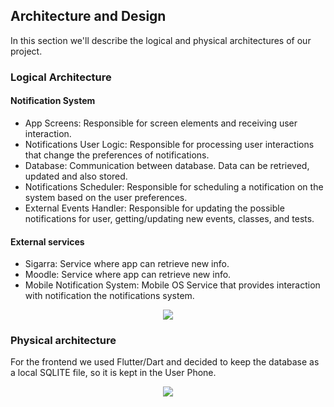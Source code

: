## Architecture and Design

In this section we'll describe the logical and physical architectures of our project.


### Logical Architecture

#### Notification System
- App Screens: Responsible for screen elements and receiving user interaction.
- Notifications User Logic: Responsible for processing user interactions that change the preferences of notifications.
- Database: Communication between database. Data can be retrieved, updated and also stored.
- Notifications Scheduler: Responsible for scheduling a notification on the system based on the user preferences.
- External Events Handler: Responsible for updating the possible notifications for user, getting/updating new events, classes, and tests.

#### External services
- Sigarra: Service where app can retrieve new info.
- Moodle: Service where app can retrieve new info.
- Mobile Notification System: Mobile OS Service that provides interaction with notification the notifications system.

 <p align="center" justify="center">
  <img src="https://github.com/LEIC-ES-2021-22/2LEIC11T2/blob/main/images/Logical%20Architecture.png"/>
</p>


### Physical architecture
For the frontend we used Flutter/Dart and decided to keep the database as a local SQLITE file, so it is kept in the User Phone.

 <p align="center" justify="center">
  <img src="https://github.com/LEIC-ES-2021-22/2LEIC11T2/blob/main/images/Physical%20Architecture.png"/>
</p>


